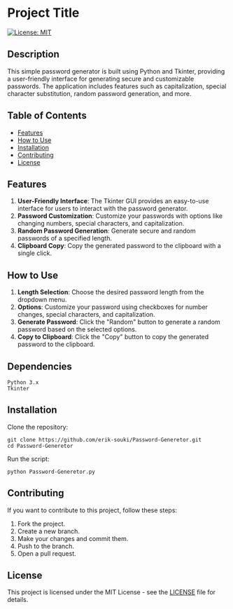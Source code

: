 # Project Title

[![License: MIT](https://img.shields.io/badge/License-MIT-yellow.svg)](https://opensource.org/licenses/MIT)

## Description

This simple password generator is built using Python and Tkinter, providing a user-friendly interface for generating secure and customizable passwords. The application includes features such as capitalization, special character substitution, random password generation, and more.

## Table of Contents

- [Features](#features)
- [How to Use](#how-to-use)
- [Installation](#installation)
- [Contributing](#contributing)
- [License](#license)

## Features

1. **User-Friendly Interface**: The Tkinter GUI provides an easy-to-use interface for users to interact with the password generator.
2. **Password Customization**: Customize your passwords with options like changing numbers, special characters, and capitalization.
3. **Random Password Generation**: Generate secure and random passwords of a specified length.
4. **Clipboard Copy**: Copy the generated password to the clipboard with a single click.

## How to Use

1. **Length Selection**: Choose the desired password length from the dropdown menu.
2. **Options**: Customize your password using checkboxes for number changes, special characters, and capitalization.
3. **Generate Password**: Click the "Random" button to generate a random password based on the selected options.
4. **Copy to Clipboard**: Click the "Copy" button to copy the generated password to the clipboard.


## Dependencies

```
Python 3.x
Tkinter
```


## Installation

Clone the repository:

```
git clone https://github.com/erik-souki/Password-Generetor.git
cd Password-Generetor
```

Run the script:

```
python Password-Generetor.py
```


## Contributing

If you want to contribute to this project, follow these steps:

1. Fork the project.
2. Create a new branch.
3. Make your changes and commit them.
4. Push to the branch.
5. Open a pull request.

## License

This project is licensed under the MIT License - see the [LICENSE](LICENSE) file for details.

